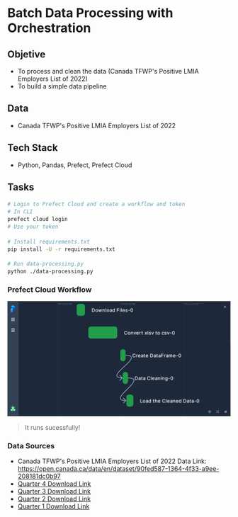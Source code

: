 # Batch Data Processing with Orchestration

## Objetive
* To process and clean the data (Canada TFWP's Positive LMIA Employers List of 2022)
* To build a simple data pipeline

## Data
* Canada TFWP's Positive LMIA Employers List of 2022

## Tech Stack
* Python, Pandas, Prefect, Prefect Cloud

## Tasks
```sh
# Login to Prefect Cloud and create a workflow and token
# In CLI
prefect cloud login
# Use your token

# Install requirements.txt
pip install -U -r requirements.txt

# Run data-processing.py
python ./data-processing.py
```

### Prefect Cloud Workflow
![](https://github.com/Mregojos/Batch-Data-Processing/blob/main/images/image.png)
> It runs sucessfully!

### Data Sources
* Canada TFWP's Positive LMIA Employers List of 2022 Data Link: https://open.canada.ca/data/en/dataset/90fed587-1364-4f33-a9ee-208181dc0b97
* [Quarter 4 Download Link](https://open.canada.ca/data/en/dataset/90fed587-1364-4f33-a9ee-208181dc0b97/resource/cff0477d-8ab1-4252-b56a-2cd96b057049/download/tfwp_2022q4_pos_en.xlsx)
* [Quarter 3 Download Link](https://open.canada.ca/data/en/dataset/90fed587-1364-4f33-a9ee-208181dc0b97/resource/b369ae20-0c7e-4d10-93ca-07c86c91e6fe/download/tfwp_2022q3_positive_en.xlsx)   
* [Quarter 2 Download Link](https://open.canada.ca/data/en/dataset/90fed587-1364-4f33-a9ee-208181dc0b97/resource/dd627095-614a-45df-a7ef-df0a4a46a812/download/tfwp_2022q2_positive_en.xlsx)
* [Quarter 1 Download Link ](https://open.canada.ca/data/en/dataset/90fed587-1364-4f33-a9ee-208181dc0b97/resource/8da7aa91-8df9-469e-9120-87ddf12c9944/download/tfwp_2022q1_positive_en.xlsx)
